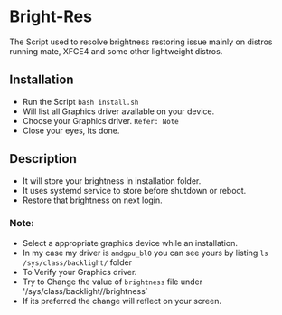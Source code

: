 # Bright-Res
The Script used to resolve brightness restoring issue mainly on distros running mate, XFCE4 and some other lightweight distros.

## Installation
* Run the Script
`bash install.sh`
* Will list all Graphics driver available on your device.
* Choose your Graphics driver. `Refer: Note`
* Close your eyes, Its done.

## Description
* It will store your brightness in installation folder.
* It uses systemd service to store before shutdown or reboot.
* Restore that brightness on next login.

### Note:
* Select a appropriate graphics device while an installation.
* In my case my driver is `amdgpu_bl0` you can see yours by listing `ls /sys/class/backlight/` folder
* To Verify your Graphics driver.
* Try to Change the value of `brightness` file under '/sys/class/backlight/<driver>/brightness`
* If its preferred the change will reflect on your screen.